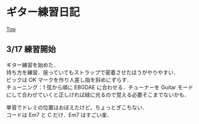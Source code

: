 # ギター練習日記

[Top](../README.md)

## 3/17 練習開始

ギター練習を始めた．  
持ち方を練習．座っていてもストラップで密着させたほうがやりやすい．  
ピックは OK マークを作り人差し指を斜めにずらす．  
チューニング：1 弦から順に EBGDAE に合わせる．チューナーを Guitar モードにして合わせていくと正しければ緑に光るので覚える必要そこまでないかも．

単音でドレミの位置はおぼえたけど，ちょっとぎこちない．  
コードは Em7 と C だけ．Em7 はすごい楽．

